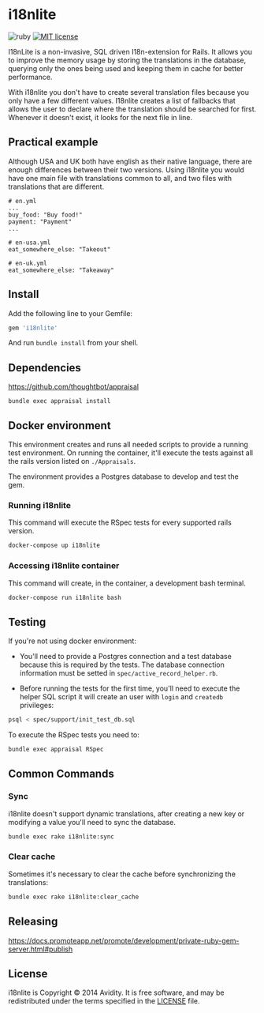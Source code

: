 # i18nlite

![ruby](https://img.shields.io/badge/ruby-2.7.1-ruby.svg?colorA=99004d&colorB=cc0066)
[![MIT license](https://img.shields.io/badge/license-MIT-mit.svg?colorA=1f7a1f&colorB=2aa22a)](http://opensource.org/licenses/MIT)

I18nLite is a non-invasive, SQL driven I18n-extension for Rails.
It allows you to improve the memory usage by storing the translations in the database, querying only the ones being used and keeping them in cache for better performance. 

With i18nlite you don't have to create several translation files because you only have a few different values. I18nlite creates a list of fallbacks that allows the user to declare where the translation should be searched for first. Whenever it doesn't exist, it looks for the next file in line.

## Practical example

Although USA and UK both have english as their native language, there are enough differences between their two versions. 
Using i18nlite you would have one main file with translations common to all, and two files with translations that are different. 

```
# en.yml
...
buy_food: "Buy food!"
payment: "Payment"
...
```

```
# en-usa.yml
eat_somewhere_else: "Takeout"
```

```
# en-uk.yml
eat_somewhere_else: "Takeaway"
```

## Install

Add the following line to your Gemfile:

```ruby
gem 'i18nlite'
```

And run `bundle install` from your shell.

## Dependencies

https://github.com/thoughtbot/appraisal

```
bundle exec appraisal install
```

## Docker environment

This environment creates and runs all needed scripts to provide a running test environment. On running the container, it'll execute the tests against all the rails version listed on `./Appraisals`.

The environment provides a Postgres database to develop and test the gem.

### Running i18nlite

This command will execute the RSpec tests for every supported rails version.

```bash
docker-compose up i18nlite
```

### Accessing i18nlite container

This command will create, in the container, a development bash terminal.

```bash
docker-compose run i18nlite bash
```

## Testing

If you're not using docker environment:

- You'll need to provide a Postgres connection and a test database because this is required by the tests. The database connection information must be setted in `spec/active_record_helper.rb`.

- Before running the tests for the first time, you'll need to execute the helper SQL script it will create an user with `login` and `createdb` privileges:

```bash
psql < spec/support/init_test_db.sql
```

To execute the RSpec tests you need to:

```bash
bundle exec appraisal RSpec
```

## Common Commands

### Sync

i18nlite doesn't support dynamic translations, after creating a new key or modifying a value you'll need to sync the database.

```bash
bundle exec rake i18nlite:sync
```

### Clear cache

Sometimes it's necessary to clear the cache before synchronizing the translations:

```bash
bundle exec rake i18nlite:clear_cache
```

## Releasing

<https://docs.promoteapp.net/promote/development/private-ruby-gem-server.html#publish>

## License

i18nlite is Copyright © 2014 Avidity. It is free software, and may be redistributed under the terms specified in the [LICENSE](https://github.com/avidity/i18nlite/blob/master/LICENSE) file.
